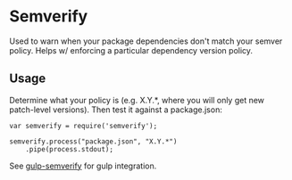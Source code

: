 # Semverify

Used to warn when your package dependencies don't match your semver policy. Helps w/ enforcing a particular dependency version policy.

## Usage

Determine what your policy is (e.g. X.Y.*, where you will only get new patch-level versions). Then test it against a package.json:

```
var semverify = require('semverify');

semverify.process("package.json", "X.Y.*")
    .pipe(process.stdout);

```

See [gulp-semverify](https://github.com/MandarinConLaBarba/gulp-semverify) for gulp integration.
